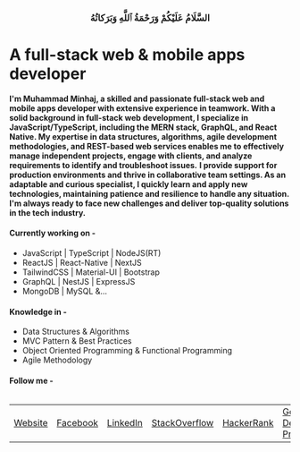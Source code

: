 <h3 align="center">
 السَّلَامُ عَلَيْكُمْ وَرَحْمَةُ ٱللَّهِ وَبَرَكاتُهُ
</h3>

# A full-stack web & mobile apps developer

**I'm Muhammad Minhaj, a skilled and passionate full-stack web and mobile apps developer with extensive experience in teamwork. With a solid background in full-stack web development, I specialize in JavaScript/TypeScript, including the MERN stack, GraphQL, and React Native. My expertise in data structures, algorithms, agile development methodologies, and REST-based web services enables me to effectively manage independent projects, engage with clients, and analyze requirements to identify and troubleshoot issues.**
**I provide support for production environments and thrive in collaborative team settings. As an adaptable and curious specialist, I quickly learn and apply new technologies, maintaining patience and resilience to handle any situation. I'm always ready to face new challenges and deliver top-quality solutions in the tech industry.**


#### Currently working on -

- JavaScript | TypeScript | NodeJS(RT)
- ReactJS | React-Native | NextJS
- TailwindCSS | Material-UI | Bootstrap
- GraphQL | NestJS | ExpressJS
- MongoDB | MySQL &...

#### Knowledge in -

- Data Structures & Algorithms
- MVC Pattern & Best Practices
- Object Oriented Programming & Functional Programming
- Agile Methodology


#### Follow me -

<table align="left">
  <tr>
    <td>
      <div>
        <a href="https://muhammadminhaj.github.io" target="_blank">Website</a>
      </div>
    </td>
    <td>
      <div>
        <a href="https://www.facebook.com/MuhammadMinhaj.info" target="_blank"
          >Facebook</a
        >
      </div>
    </td>
    <td>
      <div>
        <a href="https://www.linkedin.com/in/Muhammad-Minhaj" target="_blank"
          >LinkedIn</a
        >
      </div>
    </td>
    <td>
      <div>
        <a
          href="https://stackoverflow.com/users/13464821/muhammad-minhaj"
          target="_blank"
          >StackOverflow</a
        >
      </div>
    </td>
     <td>
      <div>
        <a
          href="https://www.hackerrank.com/MuhammadMinhaj"
          target="_blank"
          >HackerRank</a
        >
      </div>
    </td>
    <td>
      <div>
        <a href="https://g.dev/MuhammadMinhaj" target="_blank"
          >Google Developer Profile</a
        >
      </div>
    </td>
  </tr>
</table>

<!-- <br/>
<br/>

<!--
**MuhammadMinhaj/MuhammadMinhaj** is a ✨ _special_ ✨ repository because its `README.md` (this file) appears on your GitHub profile.

Here are some ideas to get you started:

- 🔭 I’m currently working on ...
- 🌱 I’m currently learning ...
- 👯 I’m looking to collaborate on ...
- 🤔 I’m looking for help with ...
- 💬 Ask me about ...
- 📫 How to reach me: ...
- 😄 Pronouns: ...
- ⚡ Fun fact: ...
  -->
